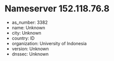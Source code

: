 # Nameserver 152.118.76.8

* as_number: 3382
* name: Unknown
* city: Unknown
* country: ID
* organization: University of Indonesia
* version: Unknown
* dnssec: Unknown
